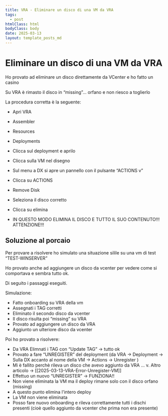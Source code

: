 ```yaml
---
title: VRA - Eliminare un disco di una VM da VRA
tags:
  - post
htmlClass: html
bodyClass: body
date: 2025-03-13
layout: template_posts_md
---
```


# Eliminare un disco di una VM da VRA

Ho provato ad eliminare un disco direttamente da VCenter e ho fatto un casino

Su VRA è rimasto il disco in “missing”… orfano e non riesco a toglierlo

La procedura corretta è la seguente:

- Apri VRA
- Assembler   
- Resources    
- Deployments    
- Clicca sul deployment e aprilo    
- Clicca sulla VM nel disegno    
- Sul menu a DX si apre un pannello con il pulsante “ACTIONS v”    
- Clicca su ACTIONS    
- Remove Disk    
- Seleziona il disco corretto    
- Clicca su elimina
    
- IN QUESTO MODO ELIMINA IL DISCO E TUTTO IL SUO CONTENUTO!!! ATTENZIONE!!!
    


## Soluzione al porcaio

Per provare a risolvere ho simulato una situazione silile su una vm di test “TEST-WINSERVER”

Ho provato anche ad aggiungere un disco da vcenter per vedere come si comportava e sembra tutto ok.

Di seguito i passaggi eseguiti.

Simulazione:

- Fatto onboarding su VRA della vm
- Assegnati i TAG corretti    
- Eliminato il secondo disco da vcenter    
- Il disco risulta poi “missing” su VRA    
- Provato ad aggiungere un disco da VRA    
- Aggiunto un ulteriore disco da vcenter
    
Poi ho provato a risolvere:

- Da VRA Elimnati i TAG con “Update TAG” → tutto ok    
- Provato a fare “UNREGISTER” del deployment (da VRA → Deployment → Sulla DX accanto al nome della VM → Actions → Unregister )    
- Mi è fallito perchè rileva un disco che avevo aggiunto da VRA … v. Altro articolo → [[2025-03-13-VRA-Error-Unregister-VM]]   
- Effettuo un nuovo “UNREGISTER” → FUNZIONA!!
- Non viene eliminata la VM ma il deploy rimane solo con il disco orfano (missing)
- A questo punto elimina l'intero deploy
- La VM non viene eliminata
- Posso fare nuovo onboarding e rileva correttamente tutti i dischi presenti (cioè quello aggiunto da vcenter che prima non era presente)
